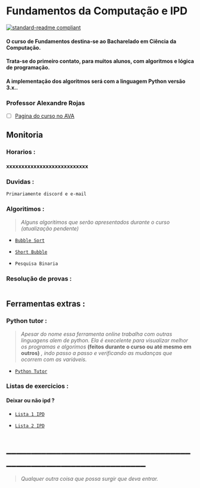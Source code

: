 # Fundamentos da Computação e IPD
[![standard-readme compliant](https://img.shields.io/badge/standard--readme-OK-green.svg?style=flat-square)](https://github.com/RichardLitt/standard-readme)

#### O curso de Fundamentos destina-se ao Bacharelado em Ciência da Computação.
#### Trata-se do primeiro contato, para muitos alunos, com algoritmos e lógica de programação.
#### A implementação dos algoritmos será com a linguagem Python versão 3.x..


### Professor Alexandre Rojas
- [ ] [Pagina do curso no AVA](https://ava.pr1.uerj.br/course/view.php?id=946)


## Monitoria

### Horarios :    

#### xxxxxxxxxxxxxxxxxxxxxxxxxxx


###    Duvidas :


```
Primariamente discord e e-mail

```

###   Algoritimos :

>*Alguns algoritimos que serão apresentados durante o curso (atualização pendente)*

- [`Bubble Sort`](https://tinyurl.com/sto9apy)

- [`Short Bubble`](https://tinyurl.com/t87jp5y)

- `Pesquisa Binaria`


###   Resolução de provas :
```

```

## Ferramentas extras :

### Python tutor :

>*Apesar do nome essa ferramenta online trabalha com outras linguagens alem de python. Ela é execelente para visualizar melhor os programas e algorimos* **(feitos durante o curso ou até mesmo em outros)** *, indo passo a passo e verificando as mudanças que ocorrem com as variáveis.*
- [`Python Tutor`](http://www.pythontutor.com)

### Listas de exercicios :

#### Deixar ou não ipd ?

- [`Lista 1 IPD`](https://github.com/PedroIvoMarques/FundComp/blob/master/Listas%20IDP/Lista_Execicios_Algoritmos-01.pdf)

- [`Lista 2 IPD`](https://github.com/PedroIvoMarques/FundComp/blob/master/Listas%20IDP/Lista_Execicios_Algoritmos-02.pdf)

# _________________________________________________________________

>*Qualquer outra coisa que possa surgir que deva entrar.*
